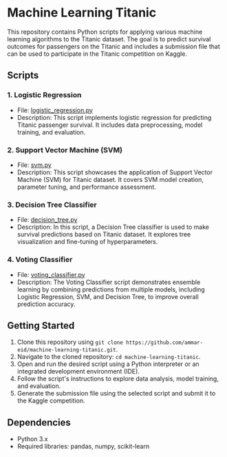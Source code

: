 # Machine Learning Titanic

This repository contains Python scripts for applying various machine learning algorithms to the Titanic dataset. The goal is to predict survival outcomes for passengers on the Titanic and includes a submission file that can be used to participate in the Titanic competition on Kaggle.

## Scripts

### 1. Logistic Regression
- File: [logistic_regression.py](logistic_regression.py)
- Description: This script implements logistic regression for predicting Titanic passenger survival. It includes data preprocessing, model training, and evaluation.

### 2. Support Vector Machine (SVM)
- File: [svm.py](svm.py)
- Description: This script showcases the application of Support Vector Machine (SVM) for Titanic dataset. It covers SVM model creation, parameter tuning, and performance assessment.

### 3. Decision Tree Classifier
- File: [decision_tree.py](decision_tree.py)
- Description: In this script, a Decision Tree classifier is used to make survival predictions based on Titanic dataset. It explores tree visualization and fine-tuning of hyperparameters.

### 4. Voting Classifier
- File: [voting_classifier.py](voting_classifier.py)
- Description: The Voting Classifier script demonstrates ensemble learning by combining predictions from multiple models, including Logistic Regression, SVM, and Decision Tree, to improve overall prediction accuracy.

## Getting Started
1. Clone this repository using `git clone https://github.com/ammar-eid/machine-learning-titanic.git`.
2. Navigate to the cloned repository: `cd machine-learning-titanic`.
3. Open and run the desired script using a Python interpreter or an integrated development environment (IDE).
4. Follow the script's instructions to explore data analysis, model training, and evaluation.
5. Generate the submission file using the selected script and submit it to the Kaggle competition.

## Dependencies
- Python 3.x
- Required libraries: pandas, numpy, scikit-learn

